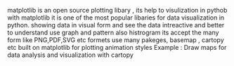 matplotlib is an open source plotting libary ,
its help to visulization in pythob with matplotlib
it is one of the most popular libaries for data visualization in python.
showing data in visual form and see the data intreactive and better to understand
use graph and pattern also
histrogram
its accept the many form like PNG,PDF,SVG etc formets
use many pakeges, basemap , cartopy etc built on matplotlib for plotting animation styles
Example : Draw maps for data analysis and visualization with cartopy
